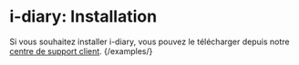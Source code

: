 # i-diary: Installation

Si vous souhaitez installer i-diary, vous pouvez le télécharger depuis notre [centre de support client](https://portal.i-doit.com). {/examples/}

